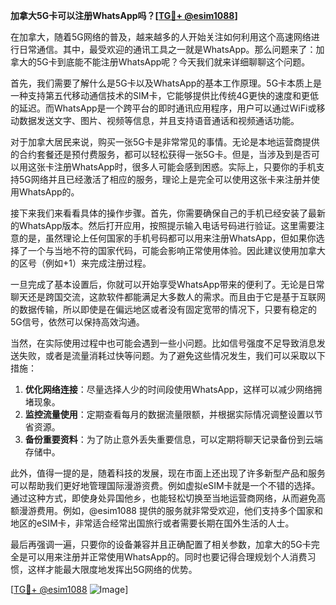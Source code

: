 **加拿大5G卡可以注册WhatsApp吗？[[TG💪+ @esim1088](https://t.me/s/esim1088)]**

在加拿大，随着5G网络的普及，越来越多的人开始关注如何利用这个高速网络进行日常通信。其中，最受欢迎的通讯工具之一就是WhatsApp。那么问题来了：加拿大的5G卡到底能不能注册WhatsApp呢？今天我们就来详细聊聊这个问题。

首先，我们需要了解什么是5G卡以及WhatsApp的基本工作原理。5G卡本质上是一种支持第五代移动通信技术的SIM卡，它能够提供比传统4G更快的速度和更低的延迟。而WhatsApp是一个跨平台的即时通讯应用程序，用户可以通过WiFi或移动数据发送文字、图片、视频等信息，并且支持语音通话和视频通话功能。

对于加拿大居民来说，购买一张5G卡是非常常见的事情。无论是本地运营商提供的合约套餐还是预付费服务，都可以轻松获得一张5G卡。但是，当涉及到是否可以用这张卡注册WhatsApp时，很多人可能会感到困惑。实际上，只要你的手机支持5G网络并且已经激活了相应的服务，理论上是完全可以使用这张卡来注册并使用WhatsApp的。

接下来我们来看看具体的操作步骤。首先，你需要确保自己的手机已经安装了最新的WhatsApp版本。然后打开应用，按照提示输入电话号码进行验证。这里需要注意的是，虽然理论上任何国家的手机号码都可以用来注册WhatsApp，但如果你选择了一个与当地不符的国家代码，可能会影响正常使用体验。因此建议使用加拿大的区号（例如+1）来完成注册过程。

一旦完成了基本设置后，你就可以开始享受WhatsApp带来的便利了。无论是日常聊天还是跨国交流，这款软件都能满足大多数人的需求。而且由于它是基于互联网的数据传输，所以即使是在偏远地区或者没有固定宽带的情况下，只要有稳定的5G信号，依然可以保持高效沟通。

当然，在实际使用过程中也可能会遇到一些小问题。比如信号强度不足导致消息发送失败，或者是流量消耗过快等问题。为了避免这些情况发生，我们可以采取以下措施：

1. **优化网络连接**：尽量选择人少的时间段使用WhatsApp，这样可以减少网络拥堵现象。
2. **监控流量使用**：定期查看每月的数据流量限额，并根据实际情况调整设置以节省资源。
3. **备份重要资料**：为了防止意外丢失重要信息，可以定期将聊天记录备份到云端存储中。

此外，值得一提的是，随着科技的发展，现在市面上还出现了许多新型产品和服务可以帮助我们更好地管理国际漫游资费。例如虚拟eSIM卡就是一个不错的选择。通过这种方式，即使身处异国他乡，也能轻松切换至当地运营商网络，从而避免高额漫游费用。例如，@esim1088 提供的服务就非常受欢迎，他们支持多个国家和地区的eSIM卡，非常适合经常出国旅行或者需要长期在国外生活的人士。

最后再强调一遍，只要你的设备兼容并且正确配置了相关参数，加拿大的5G卡完全是可以用来注册并正常使用WhatsApp的。同时也要记得合理规划个人消费习惯，这样才能最大限度地发挥出5G网络的优势。

[[TG💪+ @esim1088](https://t.me/s/esim1088) ![Image](https://i.postimg.cc/4NQfJmqS/Snipaste-2025-05-13-00-14-12.png)]